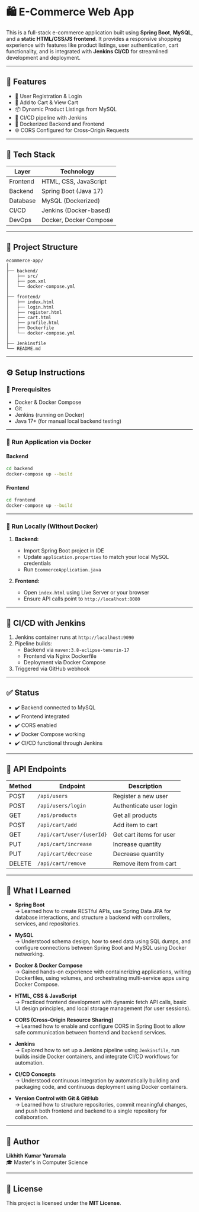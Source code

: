 # 🛍️ E-Commerce Web App

This is a full-stack e-commerce application built using **Spring Boot**, **MySQL**, and a **static HTML/CSS/JS frontend**. It provides a responsive shopping experience with features like product listings, user authentication, cart functionality, and is integrated with **Jenkins CI/CD** for streamlined development and deployment.

---

## 🚀 Features

- 🔐 User Registration & Login  
- 🛒 Add to Cart & View Cart  
- 📦 Dynamic Product Listings from MySQL  
- 🔄 CI/CD pipeline with Jenkins  
- 🐳 Dockerized Backend and Frontend  
- 🌐 CORS Configured for Cross-Origin Requests  

---

## 🧱 Tech Stack

| Layer       | Technology              |
|-------------|--------------------------|
| Frontend    | HTML, CSS, JavaScript    |
| Backend     | Spring Boot (Java 17)    |
| Database    | MySQL (Dockerized)       |
| CI/CD       | Jenkins (Docker-based)   |
| DevOps      | Docker, Docker Compose   |

---

## 📁 Project Structure

```
ecommerce-app/
│
├── backend/
│   ├── src/
│   ├── pom.xml
│   └── docker-compose.yml
│
├── frontend/
│   ├── index.html
│   ├── login.html
│   ├── register.html
│   ├── cart.html
│   ├── profile.html
│   ├── Dockerfile
│   └── docker-compose.yml
│
├── Jenkinsfile
└── README.md
```

---

## ⚙️ Setup Instructions

### 🔧 Prerequisites

- Docker & Docker Compose  
- Git  
- Jenkins (running on Docker)  
- Java 17+ (for manual local backend testing)  

---

### 🐳 Run Application via Docker

#### Backend

```bash
cd backend
docker-compose up --build
```

#### Frontend

```bash
cd frontend
docker-compose up --build
```

---

### 🧪 Run Locally (Without Docker)

1. **Backend:**
   - Import Spring Boot project in IDE
   - Update `application.properties` to match your local MySQL credentials
   - Run `EcommerceApplication.java`

2. **Frontend:**
   - Open `index.html` using Live Server or your browser
   - Ensure API calls point to `http://localhost:8080`

---

## 🔄 CI/CD with Jenkins

1. Jenkins container runs at `http://localhost:9090`
2. Pipeline builds:
   - Backend via `maven:3.8-eclipse-temurin-17`
   - Frontend via Nginx Dockerfile
   - Deployment via Docker Compose
3. Triggered via GitHub webhook

---

## ✅ Status

- ✔️ Backend connected to MySQL  
- ✔️ Frontend integrated  
- ✔️ CORS enabled  
- ✔️ Docker Compose working  
- ✔️ CI/CD functional through Jenkins  

---

## 🔗 API Endpoints

| Method | Endpoint                       | Description               |
|--------|--------------------------------|---------------------------|
| POST   | `/api/users`                   | Register a new user       |
| POST   | `/api/users/login`            | Authenticate user login   |
| GET    | `/api/products`               | Get all products          |
| POST   | `/api/cart/add`               | Add item to cart          |
| GET    | `/api/cart/user/{userId}`     | Get cart items for user   |
| PUT    | `/api/cart/increase`          | Increase quantity         |
| PUT    | `/api/cart/decrease`          | Decrease quantity         |
| DELETE | `/api/cart/remove`            | Remove item from cart     |

---

## 🧠 What I Learned

- **Spring Boot**  
  → Learned how to create RESTful APIs, use Spring Data JPA for database interactions, and structure a backend with controllers, services, and repositories.

- **MySQL**  
  → Understood schema design, how to seed data using SQL dumps, and configure connections between Spring Boot and MySQL using Docker networking.

- **Docker & Docker Compose**  
  → Gained hands-on experience with containerizing applications, writing Dockerfiles, using volumes, and orchestrating multi-service apps using Docker Compose.

- **HTML, CSS & JavaScript**  
  → Practiced frontend development with dynamic fetch API calls, basic UI design principles, and local storage management (for user sessions).

- **CORS (Cross-Origin Resource Sharing)**  
  → Learned how to enable and configure CORS in Spring Boot to allow safe communication between frontend and backend services.

- **Jenkins**  
  → Explored how to set up a Jenkins pipeline using `Jenkinsfile`, run builds inside Docker containers, and integrate CI/CD workflows for automation.

- **CI/CD Concepts**  
  → Understood continuous integration by automatically building and packaging code, and continuous deployment using Docker containers.

- **Version Control with Git & GitHub**  
  → Learned how to structure repositories, commit meaningful changes, and push both frontend and backend to a single repository for collaboration.

---


## 👤 Author

**Likhith Kumar Yaramala**  
🎓 Master's in Computer Science  

---

## 📜 License

This project is licensed under the **MIT License**.
